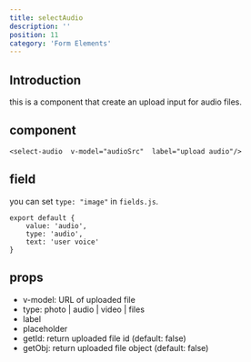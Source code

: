 ```yaml
---
title: selectAudio
description: ''
position: 11
category: 'Form Elements'
---
```


## Introduction
this is a component that create an upload input for audio files.

## component
```vue
<select-audio  v-model="audioSrc"  label="upload audio"/>
```

## field
you can set ```type: "image"``` in ```fields.js```.

```js[fields.js]
export default {
    value: 'audio',
    type: 'audio',
    text: 'user voice'
}
```

## props
- v-model: URL of uploaded file
- type: photo | audio | video | files
- label
- placeholder
- getId: return uploaded file id (default: false)
- getObj: return uploaded file object (default: false)